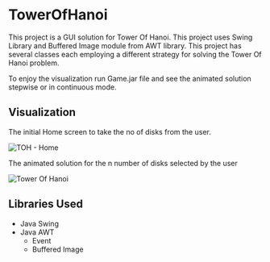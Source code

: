 # TowerOfHanoi
This project is a GUI solution for Tower Of Hanoi.
This project uses Swing Library and Buffered Image module from AWT library.
This project has several classes each employing a different strategy for solving the Tower Of Hanoi problem. 

To enjoy the visualization run Game.jar file and see the animated solution stepwise or in continuous mode.

## Visualization

The initial Home screen to take the no of disks from the user.

![TOH - Home](https://user-images.githubusercontent.com/49206555/102959192-dfb07000-4504-11eb-8545-c7a21a9f2d8a.PNG)

The animated solution for the n number of disks selected by the user

![Tower Of Hanoi](https://user-images.githubusercontent.com/49206555/102959425-7da43a80-4505-11eb-82f0-cf565808eec6.gif)

## Libraries Used
* Java Swing 
* Java AWT 
  * Event
  * Buffered Image
